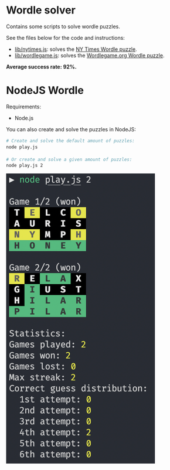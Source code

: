 # Wordle solver

Contains some scripts to solve wordle puzzles.

See the files below for the code and instructions:

- [lib/nytimes.js](lib/nytimes.js): solves the [NY Times Wordle puzzle](https://www.nytimes.com/games/wordle/index.html).
- [lib/wordlegame.js](lib/wordlegame.js): solves the [Wordlegame.org Wordle puzzle](https://wordlegame.org/).

**Average success rate: 92%.**

# NodeJS Wordle

Requirements:

- Node.js

You can also create and solve the puzzles in NodeJS:

```sh
# Create and solve the default amount of puzzles:
node play.js

# Or create and solve a given amount of puzzles:
node play.js 2
```

![Output of the NodeJS wordle solver](./cli-output.png "Output from CLI")
